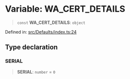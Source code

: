 # Variable: WA\_CERT\_DETAILS

> `const` **WA\_CERT\_DETAILS**: `object`

Defined in: [src/Defaults/index.ts:24](https://github.com/Fokusdotid/bail/blob/3bd64a6fd6e8fc52d3ec9ba842534bed26103555/src/Defaults/index.ts#L24)

## Type declaration

### SERIAL

> **SERIAL**: `number` = `0`

